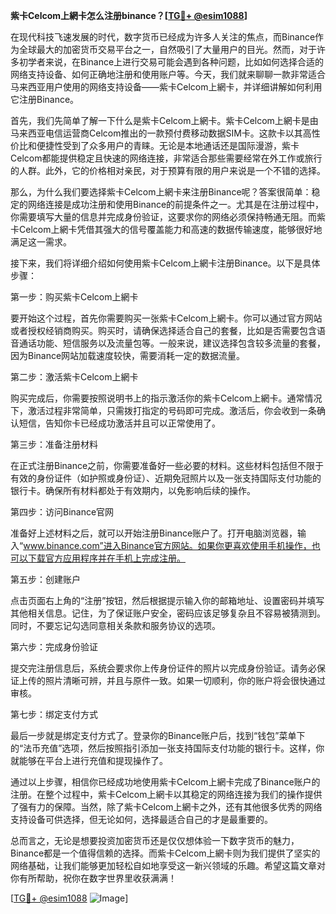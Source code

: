**紫卡Celcom上網卡怎么注册binance？[[TG💪+ @esim1088](https://t.me/s/esim1088)]**

在现代科技飞速发展的时代，数字货币已经成为许多人关注的焦点，而Binance作为全球最大的加密货币交易平台之一，自然吸引了大量用户的目光。然而，对于许多初学者来说，在Binance上进行交易可能会遇到各种问题，比如如何选择合适的网络支持设备、如何正确地注册和使用账户等。今天，我们就来聊聊一款非常适合马来西亚用户使用的网络支持设备——紫卡Celcom上網卡，并详细讲解如何利用它注册Binance。

首先，我们先简单了解一下什么是紫卡Celcom上網卡。紫卡Celcom上網卡是由马来西亚电信运营商Celcom推出的一款预付费移动数据SIM卡。这款卡以其高性价比和便捷性受到了众多用户的青睐。无论是本地通话还是国际漫游，紫卡Celcom都能提供稳定且快速的网络连接，非常适合那些需要经常在外工作或旅行的人群。此外，它的价格相对亲民，对于预算有限的用户来说是一个不错的选择。

那么，为什么我们要选择紫卡Celcom上網卡来注册Binance呢？答案很简单：稳定的网络连接是成功注册和使用Binance的前提条件之一。尤其是在注册过程中，你需要填写大量的信息并完成身份验证，这要求你的网络必须保持畅通无阻。而紫卡Celcom上網卡凭借其强大的信号覆盖能力和高速的数据传输速度，能够很好地满足这一需求。

接下来，我们将详细介绍如何使用紫卡Celcom上網卡注册Binance。以下是具体步骤：

第一步：购买紫卡Celcom上網卡

要开始这个过程，首先你需要购买一张紫卡Celcom上網卡。你可以通过官方网站或者授权经销商购买。购买时，请确保选择适合自己的套餐，比如是否需要包含语音通话功能、短信服务以及流量包等。一般来说，建议选择包含较多流量的套餐，因为Binance网站加载速度较快，需要消耗一定的数据流量。

第二步：激活紫卡Celcom上網卡

购买完成后，你需要按照说明书上的指示激活你的紫卡Celcom上網卡。通常情况下，激活过程非常简单，只需拨打指定的号码即可完成。激活后，你会收到一条确认短信，告知你卡已经成功激活并且可以正常使用了。

第三步：准备注册材料

在正式注册Binance之前，你需要准备好一些必要的材料。这些材料包括但不限于有效的身份证件（如护照或身份证）、近期免冠照片以及一张支持国际支付功能的银行卡。确保所有材料都处于有效期内，以免影响后续的操作。

第四步：访问Binance官网

准备好上述材料之后，就可以开始注册Binance账户了。打开电脑浏览器，输入“www.binance.com”进入Binance官方网站。如果你更喜欢使用手机操作，也可以下载官方应用程序并在手机上完成注册。

第五步：创建账户

点击页面右上角的“注册”按钮，然后根据提示输入你的邮箱地址、设置密码并填写其他相关信息。记住，为了保证账户安全，密码应该足够复杂且不容易被猜测到。同时，不要忘记勾选同意相关条款和服务协议的选项。

第六步：完成身份验证

提交完注册信息后，系统会要求你上传身份证件的照片以完成身份验证。请务必保证上传的照片清晰可辨，并且与原件一致。如果一切顺利，你的账户将会很快通过审核。

第七步：绑定支付方式

最后一步就是绑定支付方式了。登录你的Binance账户后，找到“钱包”菜单下的“法币充值”选项，然后按照指引添加一张支持国际支付功能的银行卡。这样，你就能够在平台上进行充值和提现操作了。

通过以上步骤，相信你已经成功地使用紫卡Celcom上網卡完成了Binance账户的注册。在整个过程中，紫卡Celcom上網卡以其稳定的网络连接为我们的操作提供了强有力的保障。当然，除了紫卡Celcom上網卡之外，还有其他很多优秀的网络支持设备可供选择，但无论如何，选择最适合自己的才是最重要的。

总而言之，无论是想要投资加密货币还是仅仅想体验一下数字货币的魅力，Binance都是一个值得信赖的选择。而紫卡Celcom上網卡则为我们提供了坚实的网络基础，让我们能够更加轻松自如地享受这一新兴领域的乐趣。希望这篇文章对你有所帮助，祝你在数字世界里收获满满！

[[TG💪+ @esim1088](https://t.me/s/esim1088) ![Image](https://i.postimg.cc/4NQfJmqS/Snipaste-2025-05-13-00-14-12.png)]